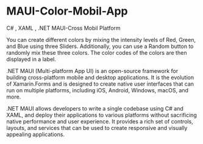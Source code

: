 # MAUI-Color-Mobil-App
C# , XAML , .NET MAUI-Cross Mobil Platform

You can create different colors by mixing the intensity levels of Red, Green, and Blue using three Sliders. Additionally, you can use a Random button to randomly mix these three colors. The color codes of the colors are then displayed in a label.

.NET MAUI (Multi-platform App UI) is an open-source framework for building cross-platform mobile and desktop applications. It is the evolution of Xamarin.Forms and is designed to create native user interfaces that can run on multiple platforms, including iOS, Android, Windows, macOS, and more.

.NET MAUI allows developers to write a single codebase using C# and XAML, and deploy their applications to various platforms without sacrificing native performance and user experience. It provides a rich set of controls, layouts, and services that can be used to create responsive and visually appealing applications.
